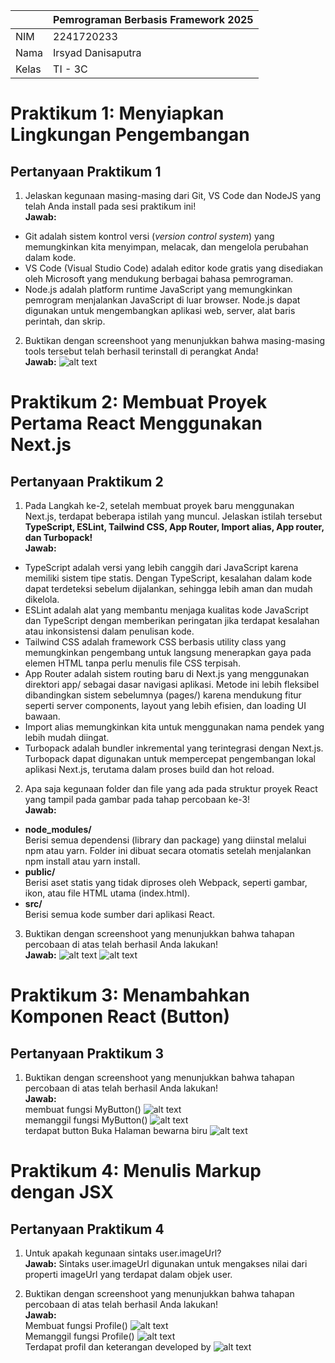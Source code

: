 |       | Pemrograman Berbasis Framework 2025 |
| ----- | ----------------------------------- |
| NIM   | 2241720233                          |
| Nama  | Irsyad Danisaputra                  |
| Kelas | TI - 3C                             |

# Praktikum 1: Menyiapkan Lingkungan Pengembangan

## Pertanyaan Praktikum 1

1. Jelaskan kegunaan masing-masing dari Git, VS Code dan NodeJS yang telah Anda install pada sesi praktikum ini!
   <br> **Jawab:**

- Git adalah sistem kontrol versi (_version control system_) yang memungkinkan kita menyimpan, melacak, dan mengelola perubahan dalam kode.
- VS Code (Visual Studio Code) adalah editor kode gratis yang disediakan oleh Microsoft yang mendukung berbagai bahasa pemrograman.
- Node.js adalah platform runtime JavaScript yang memungkinkan pemrogram menjalankan JavaScript di luar browser. Node.js dapat digunakan untuk mengembangkan aplikasi web, server, alat baris perintah, dan skrip.

2. Buktikan dengan screenshoot yang menunjukkan bahwa masing-masing tools tersebut telah berhasil terinstall di perangkat Anda!
   <br> **Jawab:**
   ![alt text](image-8.png)

# Praktikum 2: Membuat Proyek Pertama React Menggunakan Next.js

## Pertanyaan Praktikum 2

1. Pada Langkah ke-2, setelah membuat proyek baru menggunakan Next.js, terdapat beberapa istilah yang muncul. Jelaskan istilah tersebut **TypeScript, ESLint, Tailwind CSS, App Router, Import alias, App router, dan Turbopack!**
   <br> **Jawab:**

- TypeScript adalah versi yang lebih canggih dari JavaScript karena memiliki sistem tipe statis. Dengan TypeScript, kesalahan dalam kode dapat terdeteksi sebelum dijalankan, sehingga lebih aman dan mudah dikelola.
- ESLint adalah alat yang membantu menjaga kualitas kode JavaScript dan TypeScript dengan memberikan peringatan jika terdapat kesalahan atau inkonsistensi dalam penulisan kode.
- Tailwind CSS adalah framework CSS berbasis utility class yang memungkinkan pengembang untuk langsung menerapkan gaya pada elemen HTML tanpa perlu menulis file CSS terpisah.
- App Router adalah sistem routing baru di Next.js yang menggunakan direktori app/ sebagai dasar navigasi aplikasi. Metode ini lebih fleksibel dibandingkan sistem sebelumnya (pages/) karena mendukung fitur seperti server components, layout yang lebih efisien, dan loading UI bawaan.
- Import alias memungkinkan kita untuk menggunakan nama pendek yang lebih mudah diingat.
- Turbopack adalah bundler inkremental yang terintegrasi dengan Next.js. Turbopack dapat digunakan untuk mempercepat pengembangan lokal aplikasi Next.js, terutama dalam proses build dan hot reload.

2. Apa saja kegunaan folder dan file yang ada pada struktur proyek React yang tampil pada gambar pada tahap percobaan ke-3!
   <br> **Jawab:**

- **node_modules/**
  <br>Berisi semua dependensi (library dan package) yang diinstal melalui npm atau yarn. Folder ini dibuat secara otomatis setelah menjalankan npm install atau yarn install.
- **public/**
  <br>Berisi aset statis yang tidak diproses oleh Webpack, seperti gambar, ikon, atau file HTML utama (index.html).
- **src/**
  <br>Berisi semua kode sumber dari aplikasi React.

3. Buktikan dengan screenshoot yang menunjukkan bahwa tahapan percobaan di atas telah berhasil Anda lakukan!
   <br> **Jawab:**
   ![alt text](image.png)
   ![alt text](image-1.png)

# Praktikum 3: Menambahkan Komponen React (Button)

## Pertanyaan Praktikum 3

1. Buktikan dengan screenshoot yang menunjukkan bahwa tahapan percobaan di atas telah berhasil Anda lakukan!
   <br> **Jawab:**
   <br> membuat fungsi MyButton()
   ![alt text](image-4.png)
   <br> memanggil fungsi MyButton()
   ![alt text](image-3.png)
   <br> terdapat button Buka Halaman bewarna biru
   ![alt text](image-2.png)

# Praktikum 4: Menulis Markup dengan JSX

## Pertanyaan Praktikum 4

1. Untuk apakah kegunaan sintaks user.imageUrl?
   <br> **Jawab:** Sintaks user.imageUrl digunakan untuk mengakses nilai dari properti imageUrl yang terdapat dalam objek user.

2. Buktikan dengan screenshoot yang menunjukkan bahwa tahapan percobaan di atas telah berhasil Anda lakukan!
   <br> **Jawab:**
   <br> Membuat fungsi Profile()
   ![alt text](image-5.png)
   <br> Memanggil fungsi Profile()
   ![alt text](image-6.png)
   <br> Terdapat profil dan keterangan developed by
   ![alt text](image-7.png)
